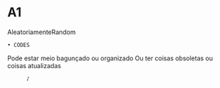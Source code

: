 # A1
AleatoriamenteRandom

    • CODES

 Pode estar meio bagunçado ou organizado
 Ou ter coisas obsoletas ou coisas atualizadas 

          ♪
